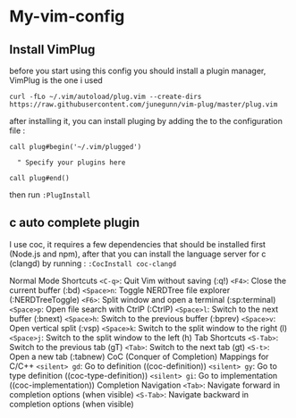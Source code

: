 # My-vim-config

## Install VimPlug
before you start using this config you should install a plugin manager, VimPlug is the one i used

``` curl -fLo ~/.vim/autoload/plug.vim --create-dirs https://raw.githubusercontent.com/junegunn/vim-plug/master/plug.vim ```

after installing it, you can install pluging by adding the to the configuration file :

```
call plug#begin('~/.vim/plugged')

  " Specify your plugins here

call plug#end()
```

then run 
``` :PlugInstall  ```

## c auto complete plugin

I use coc, it requires a few dependencies that should be installed first (Node.js and npm), after that you can install the language server for c (clangd) by running :
``` :CocInstall coc-clangd ```

Normal Mode Shortcuts
`<C-q>`: Quit Vim without saving (:q!)
`<F4>`: Close the current buffer (:bd)
`<Space>n`: Toggle NERDTree file explorer (:NERDTreeToggle)
`<F6>`: Split window and open a terminal (:sp<CR>:terminal<CR>)
`<Space>p`: Open file search with CtrlP (:CtrlP)
`<Space>l`: Switch to the next buffer (:bnext)
`<Space>h`: Switch to the previous buffer (:bprev)
`<Space>v`: Open vertical split (:vsp)
`<Space>k`: Switch to the split window to the right (<C-W>l)
`<Space>j`: Switch to the split window to the left (<C-W>h)
Tab Shortcuts
`<S-Tab>`: Switch to the previous tab (gT)
`<Tab>`: Switch to the next tab (gt)
`<S-t>`: Open a new tab (:tabnew)
CoC (Conquer of Completion) Mappings for C/C++
`<silent> gd`: Go to definition (<Plug>(coc-definition))
`<silent> gy`: Go to type definition (<Plug>(coc-type-definition))
`<silent> gi`: Go to implementation (<Plug>(coc-implementation))
Completion Navigation
`<Tab>`: Navigate forward in completion options (when visible)
`<S-Tab>`: Navigate backward in completion options (when visible)

